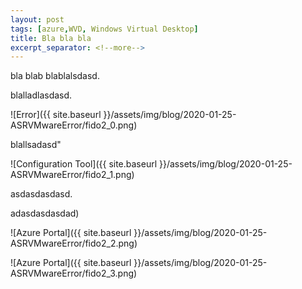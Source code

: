 ```yaml
---
layout: post
tags: [azure,WVD, Windows Virtual Desktop]
title: Bla bla bla
excerpt_separator: <!--more-->
---
```

bla blab blablalsdasd.

blalladlasdasd.

![Error]({{ site.baseurl }}/assets/img/blog/2020-01-25-ASRVMwareError/fido2_0.png)

<!--more-->

blallsadasd"

![Configuration Tool]({{ site.baseurl }}/assets/img/blog/2020-01-25-ASRVMwareError/fido2_1.png)

asdasdasdasd.

adasdasdasdad)

![Azure Portal]({{ site.baseurl }}/assets/img/blog/2020-01-25-ASRVMwareError/fido2_2.png)

![Azure Portal]({{ site.baseurl }}/assets/img/blog/2020-01-25-ASRVMwareError/fido2_3.png)
